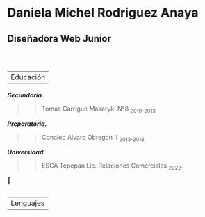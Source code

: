 # Daniela Michel Rodriguez Anaya
## Diseñadora Web Junior
<br>
<h2><table><tr><td>Educación</td></tr></table></h2>

**_Secundaria._**

>> Tomas Garrigue Masaryk. N°8 <sub>2010-2013</sub>

**_Preparatoria._**

>> Conalep Alvaro Obregon II <sub>2013-2018</sub>

**_Universidad._**

>> ESCA Tepepan Lic. Relaciones Comerciales <sub>2022-</sub>

:speech_balloon:

<h2><table><tr><td> Lenguajes </td></tr></table></h2>

